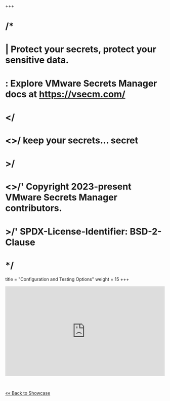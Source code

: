 +++
# /*
# |    Protect your secrets, protect your sensitive data.
# :    Explore VMware Secrets Manager docs at https://vsecm.com/
# </
# <>/  keep your secrets... secret
# >/
# <>/' Copyright 2023-present VMware Secrets Manager contributors.
# >/'  SPDX-License-Identifier: BSD-2-Clause
# */

title = "Configuration and Testing Options"
weight = 15
+++

<div style="padding:56.25% 0 0 0;position:relative;">
<iframe src="https://player.vimeo.com/video/861914262?badge=0&amp;autopause=0&amp;player_id=0&amp;app_id=58479" 
frameborder="0" allow="autoplay; fullscreen; picture-in-picture" 
style="position:absolute;top:0;left:0;width:100%;height:100%;" 
title="VMware Secrets Manager: Configuration and Testing Options"></iframe></div>

<p>&nbsp;</p>

[«« Back to Showcase](@/showcase/vsecm.md)
